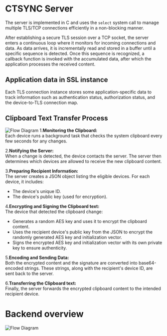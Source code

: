 # CTSYNC Server

The server is implemented in C and uses the `select` system call to manage
multiple TLS/TCP connections efficiently in a non-blocking manner.

After establishing a secure TLS session over a TCP socket, the server enters
a continuous loop where it monitors for incoming connections and data. As
data arrives, it is incrementally read and stored in a buffer until a specific
sequence is detected. Once this sequence is recognized, a callback function is
invoked with the accumulated data, after which the application processes the
received content.

## Application data in SSL instance
Each TLS connection instance stores some application-specific data to track
information such as authentication status, authorization status, and the
device-to-TLS connection map.


## Clipboard Text Transfer Process

![Flow Diagram](https://fileserver.ismailbiswas.com/ctsync/clipboard-transfer.svg)
1.**Monitoring the Clipboard:**  
Each device runs a background task that checks the system clipboard every few seconds for any changes.

2.**Notifying the Server:**  
When a change is detected, the device contacts the server. The server then determines which devices are allowed to receive the new clipboard content.

3.**Preparing Recipient Information:**  
The server creates a JSON object listing the eligible devices. For each device, it includes:

- The device's unique ID.
- The device's public key (used for encryption).

4.**Encrypting and Signing the Clipboard text:**  
The device that detected the clipboard change:

   - Generates a random AES key and uses it to encrypt the clipboard content.
   - Uses the recipient device's public key from the JSON to encrypt the randomly generated AES key and initialization vector.
   - Signs the encrypted AES key and initialization vector with its own private key to ensure authenticity.

5.**Encoding and Sending Data:**  
Both the encrypted content and the signature are converted into base64-encoded strings. These strings, along with the recipient's device ID, are sent back to the server.

6.**Transferring the Clipboard text:**  
Finally, the server forwards the encrypted clipboard content to the intended recipient device.


# Backend overview
![Flow Diagram](https://fileserver.ismailbiswas.com/ctsync/back-end-data-process.svg)
